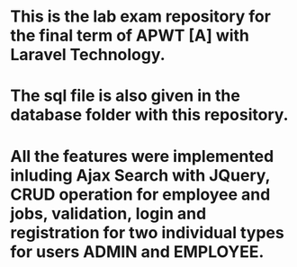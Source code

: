 # This is the lab exam repository for the final term of APWT [A] with Laravel Technology.
# The sql file is also given in the database folder with this repository.
# All the features were implemented inluding Ajax Search with JQuery, CRUD operation for employee and jobs, validation, login and registration for two individual types for users ADMIN and EMPLOYEE.
